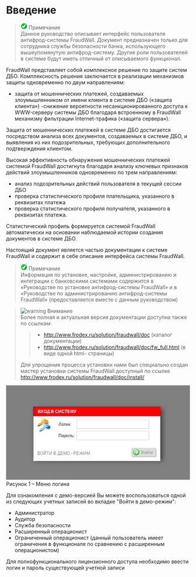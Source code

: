 [1]: /images/alert.png "warning"
[2]: /images/advice.png "note"

# Введение
> ![introduction][2] Примечание  
Данное руководство описывает интерфейс пользователя антифрод-системы FraudWall.
Документ предназначен только для сотрудника службы безопасности банка, использующего
вышеупомянутую антифрод-систему.
Другие роли пользователей в системе будут иметь отличный от описываемого
функционал.

FraudWall представляет собой комплексное решение по защите систем ДБО.
Комплексность решения заключается в реализации механизмов защиты одновременно по
двум направлениям:
- защита от мошеннических платежей, создаваемых злоумышленником от имени клиента в системе ДБО («защита клиента»)
-снижение вероятности несанкционированного доступа к WWW-серверу
системы ДБО благодаря встроенному в FraudWall механизму фильтрации
Internet-трафика («защита сервера»).

Защита от мошеннических платежей в системе ДБО достигается посредством
анализа всех документов, создаваемых в системе ДБО, и выявления из них
подозрительных, требующих дополнительного подтверждения клиентом.

Высокая эффективность обнаружения мошеннических платежей системой FraudWall достигнута благодаря анализу ключевых признаков действий злоумышленников одновременно по трем направлениям:

- анализ подозрительных действий пользователя в текущей сессии ДБО
- проверка статистического профиля плательщика, указанного в реквизитах платежа
- проверка статистического профиля получателя, указанного в реквизитах
платежа.

Статистический профиль формируется системой FraudWall автоматически на
основании наблюдаемой истории создания документов в системе ДБО.

Настоящий документ является частью документации к системе FraudWall и
содержит в себе описание интерфейса системы FraudWall.

>![][2] Примечание  
Информация по установке, настройке, администрированию и интеграции с банковскими
системами содержится в «Руководстве по установке антифрод-системы FraudWall» и в
«Руководстве по администрированию антифрод-системы FraudWall» (предоставляется
вместе с данным руководством)

>![][1] Внимание  
Более полная и актуальная версия документации доступна также по ссылкам:
>> - http://www.frodex.ru/solution/fraudwall/doc (каталог документации)
>> - http://www.frodex.ru/solution/fraudwall/doc/fw_full.html (в виде одной html-
страницы)  
>
>Для упрощения процесса установки нами был специально создан мастер установки
системы FraudWall доступный по ссылке http://www.frodex.ru/solution/fraudwall/doc/install/

![Login menu](/images/login_menu.png)  
Рисунок 1 – Меню логина

Для ознакомления с демо-версией Вы можете воспользоваться одной из
следующих учетных записей во вкладке "Войти в демо-режим":
- Администратор
- Аудитор
- Служба безопасности
- Расширенный операционист
- Ограниченный операционист (данный пользователь имеет ограничения в функционале по сравнению с расширенным операционистом)

Для полнофункционального лицензионного доступа необходимо ввести логин и
пароль существующей учетной записи
